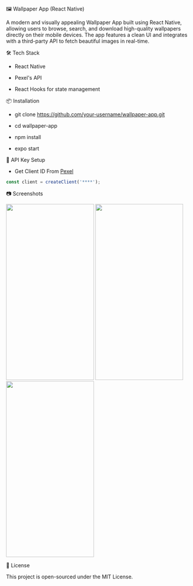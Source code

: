 🖼️ Wallpaper App (React Native)


A modern and visually appealing Wallpaper App built using React Native, allowing users to browse, search, and download high-quality wallpapers directly on their mobile devices. The app features a clean UI and integrates with a third-party API to fetch beautiful images in real-time.


🛠️ Tech Stack


* React Native

* Pexel's API

* React Hooks for state management
  

📦 Installation


* git clone https://github.com/your-username/wallpaper-app.git

* cd wallpaper-app

* npm install

* expo start

  
🔑 API Key Setup


* Get Client ID From [Pexel](https://www.pexels.com/api/documentation/?language=javascript)

```javascript
const client = createClient('****');
```


📷 Screenshots


<img src="https://user-images.githubusercontent.com/61349423/102805483-49cff480-43e1-11eb-8d25-2f9a803f66ae.jpg" width="240" height="480"> <img src="https://user-images.githubusercontent.com/61349423/102805504-518f9900-43e1-11eb-94d5-22bcaae6550f.jpg" width="240" height="480"> <img src="https://user-images.githubusercontent.com/61349423/102805494-4dfc1200-43e1-11eb-98ff-b60564642405.jpg" width="240" height="480">



📄 License


This project is open-sourced under the MIT License.
